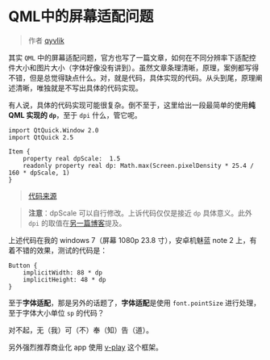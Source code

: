 # QML中的屏幕适配问题

> 作者 [qyvlik](http://blog.qyvlik.space)

其实 `QML` 中的屏幕适配问题，官方也写了一篇文章，如何在不同分辨率下适配控件大小和图片大小（字体好像没有讲到）。虽然文章条理清晰，原理，案例都写得不错，但是总觉得缺点什么。对，就是代码，具体实现的代码。从头到尾，原理阐述清晰，唯独就是不写出具体的代码实现。

有人说，具体的代码实现可能很复杂。倒不至于，这里给出一段最简单的使用**纯 QML 实现的 `dp`**，至于 `dpi` 什么，管它呢。

```
import QtQuick.Window 2.0
import QtQuick 2.5

Item {
    property real dpScale:  1.5
    readonly property real dp: Math.max(Screen.pixelDensity * 25.4 / 160 * dpScale, 1)
}
```

> [代码来源](https://github.com/qyvlik/Sparrow.2/blob/master/src/Sparrow/Private/Container.qml#L25)

> **注意**：dpScale 可以自行修改。上诉代码仅仅是接近 `dp` 具体意义。此外 `dpi` 的取值在[另一篇博客](http://blog.csdn.net/qyvlik/article/details/51226005#t1)提及。

上述代码在我的 windows 7（屏幕 1080p 23.8 寸），安卓机魅蓝 note 2 上，有着不错的效果，测试的代码是：

```
Button {
    implicitWidth: 88 * dp
    implicitHeight: 48 * dp
}
```

至于**字体适配**，那是另外的话题了，**字体适配**是使用 `font.pointSize` 进行处理，至于字体大小单位 `sp` 的代码？

对不起，无（我）可（不）奉（知）告（道）。

另外强烈推荐商业化 app 使用 [v-play](http://v-play.net/) 这个框架。
